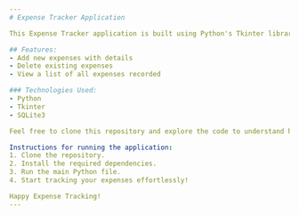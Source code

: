 ```yaml
---
# Expense Tracker Application

This Expense Tracker application is built using Python's Tkinter library and SQLite3 for managing expenses. The app allows users to track their expenses conveniently through a user-friendly interface. Users can add, delete, and view expenses, utilizing the power of SQLite3 for efficient data storage and retrieval. 

## Features:
- Add new expenses with details
- Delete existing expenses
- View a list of all expenses recorded

### Technologies Used:
- Python
- Tkinter
- SQLite3

Feel free to clone this repository and explore the code to understand how this simple yet effective Expense Tracker is implemented in Python with Tkinter and SQLite3.

Instructions for running the application:
1. Clone the repository.
2. Install the required dependencies.
3. Run the main Python file.
4. Start tracking your expenses effortlessly!

Happy Expense Tracking!
---
```

